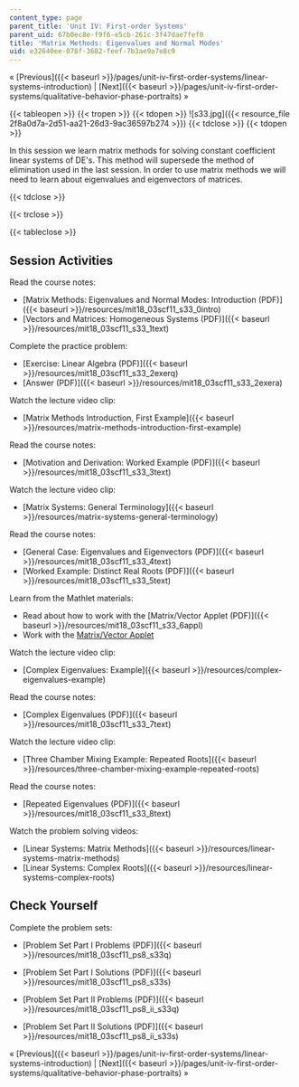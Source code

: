 ```yaml
---
content_type: page
parent_title: 'Unit IV: First-order Systems'
parent_uid: 67b0ec8e-f9f6-e5cb-261c-3f47dae7fef0
title: 'Matrix Methods: Eigenvalues and Normal Modes'
uid: e32640ee-078f-3682-feef-7b3ae9a7e8c9
---
```


« [Previous]({{< baseurl >}}/pages/unit-iv-first-order-systems/linear-systems-introduction) | [Next]({{< baseurl >}}/pages/unit-iv-first-order-systems/qualitative-behavior-phase-portraits) »

{{< tableopen >}}
{{< tropen >}}
{{< tdopen >}}
![s33.jpg]({{< resource_file 2f8a0d7a-2d51-aa21-26d3-9ac36597b274 >}})
{{< tdclose >}}
{{< tdopen >}}


In this session we learn matrix methods for solving constant coefficient linear systems of DE's. This method will supersede the method of elimination used in the last session. In order to use matrix methods we will need to learn about eigenvalues and eigenvectors of matrices.


{{< tdclose >}}

{{< trclose >}}

{{< tableclose >}}

Session Activities
------------------

Read the course notes:

*   [Matrix Methods: Eigenvalues and Normal Modes: Introduction (PDF)]({{< baseurl >}}/resources/mit18_03scf11_s33_0intro)
*   [Vectors and Matrices: Homogeneous Systems (PDF)]({{< baseurl >}}/resources/mit18_03scf11_s33_1text)

Complete the practice problem:

*   [Exercise: Linear Algebra (PDF)]({{< baseurl >}}/resources/mit18_03scf11_s33_2exerq)
*   [Answer (PDF)]({{< baseurl >}}/resources/mit18_03scf11_s33_2exera)

Watch the lecture video clip:

*   [Matrix Methods Introduction, First Example]({{< baseurl >}}/resources/matrix-methods-introduction-first-example)

Read the course notes:

*   [Motivation and Derivation: Worked Example (PDF)]({{< baseurl >}}/resources/mit18_03scf11_s33_3text)

Watch the lecture video clip:

*   [Matrix Systems: General Terminology]({{< baseurl >}}/resources/matrix-systems-general-terminology)

Read the course notes:

*   [General Case: Eigenvalues and Eigenvectors (PDF)]({{< baseurl >}}/resources/mit18_03scf11_s33_4text)
*   [Worked Example: Distinct Real Roots (PDF)]({{< baseurl >}}/resources/mit18_03scf11_s33_5text)

Learn from the Mathlet materials:

*   Read about how to work with the [Matrix/Vector Applet (PDF)]({{< baseurl >}}/resources/mit18_03scf11_s33_6appl)
*   Work with the [Matrix/Vector Applet](/ans7870/18/18.03SC/matrixVector.html "Open in a new window.")

Watch the lecture video clip:

*   [Complex Eigenvalues: Example]({{< baseurl >}}/resources/complex-eigenvalues-example)

Read the course notes:

*   [Complex Eigenvalues (PDF)]({{< baseurl >}}/resources/mit18_03scf11_s33_7text)

Watch the lecture video clip:

*   [Three Chamber Mixing Example: Repeated Roots]({{< baseurl >}}/resources/three-chamber-mixing-example-repeated-roots)

Read the course notes:

*   [Repeated Eigenvalues (PDF)]({{< baseurl >}}/resources/mit18_03scf11_s33_8text)

Watch the problem solving videos:

*   [Linear Systems: Matrix Methods]({{< baseurl >}}/resources/linear-systems-matrix-methods)
*   [Linear Systems: Complex Roots]({{< baseurl >}}/resources/linear-systems-complex-roots)

Check Yourself
--------------

Complete the problem sets:

*   [Problem Set Part I Problems (PDF)]({{< baseurl >}}/resources/mit18_03scf11_ps8_s33q)
*   [Problem Set Part I Solutions (PDF)]({{< baseurl >}}/resources/mit18_03scf11_ps8_s33s)
  
*   [Problem Set Part II Problems (PDF)]({{< baseurl >}}/resources/mit18_03scf11_ps8_ii_s33q)
*   [Problem Set Part II Solutions (PDF)]({{< baseurl >}}/resources/mit18_03scf11_ps8_ii_s33s)

« [Previous]({{< baseurl >}}/pages/unit-iv-first-order-systems/linear-systems-introduction) | [Next]({{< baseurl >}}/pages/unit-iv-first-order-systems/qualitative-behavior-phase-portraits) »